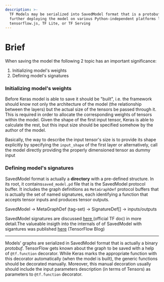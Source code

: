 ```yaml
---
description: >-
  TF Models may be serialized into SavedModel format that is a protobuf used for
  further deploying the model on various Python-independent platforms like
  tensorflow.js, TF Lite, or TF Serving
---
```


# Brief

When saving the model the following 2 topic has an important significance:

1. Initializing model's weights
2. Defining model's signatures

### Initializing model's weights

Before Keras model is able to save it should be "built", i.e. the framework should know not only the architecture of the model \(the relationship between the layers\) but the actual size of the tensors be passed through it. This is required in order to allocate the corresponding weights of tensors within the model. Given the shape of the first input tensor, Keras is able to calculate the rest, but this input size should be specified somehow by the author of the model.

Basically, the way to describe the input tensor's size is to provide its shape explicitly by specifying the `input_shape` of the first layer or alternatively, call the model directly providing the properly dimensioned tensor as dummy input

### Defining model's signatures

SavedModel format is actually a **directory** with a pre-defined structure. In its root, it contains`saved_model.pd` file that is the SavedModel protocol buffer. It includes the graph definitions as `MetaGraphDef` protocol buffers that is actually the set of named signatures, each identifying a function that accepts tensor inputs and produces tensor outputs.

SavedModel -&gt; MetaGraphDef \(tag-set\) -&gt; SignatureDef\[\] -&gt; inputs/outputs

SavedModel signatures are discussed [here ](https://www.tensorflow.org/guide/saved_model)\(official TF doc\) in more detail.The valueable insigth into the internals of of SavedModel with sigantures was published [here](https://blog.tensorflow.org/2021/03/a-tour-of-savedmodel-signatures.html?m=1) \(TensorFlow Blog\)

----

Models' graphs are serialized in SavedModel format that is actually a binary _protobuf_. TensorFlow gets known about the graph to be saved with a help of `@tf.function` decorator. While Keras marks the appropriate function with this decorator automatically \(when the model is built\), the generic functions should be decorated manually. Moreover, this manual decoration usually should include the input parameters description \(in terms of Tensors\) as parameters to `@tf.function` decorator. 







